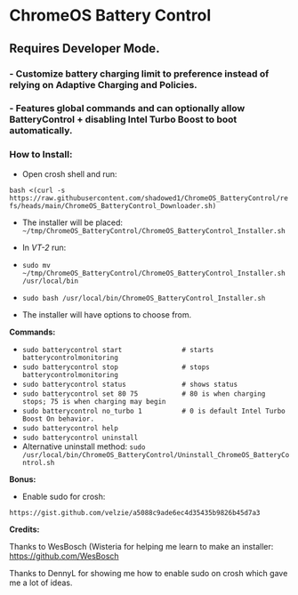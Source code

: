 # **ChromeOS Battery Control**
## Requires Developer Mode. 

### - Customize battery charging limit to preference instead of relying on Adaptive Charging and Policies.
### - Features global commands and can optionally allow BatteryControl + disabling Intel Turbo Boost to boot automatically.

### __How to Install:__

- Open crosh shell and run:

`bash <(curl -s https://raw.githubusercontent.com/shadowed1/ChromeOS_BatteryControl/refs/heads/main/ChromeOS_BatteryControl_Downloader.sh)`

- The installer will be placed: `~/tmp/ChromeOS_BatteryControl/ChromeOS_BatteryControl_Installer.sh`

- In *VT-2* run:
- 
  `sudo mv ~/tmp/ChromeOS_BatteryControl/ChromeOS_BatteryControl_Installer.sh /usr/local/bin`
- `sudo bash /usr/local/bin/ChromeOS_BatteryControl_Installer.sh`
  
- The installer will have options to choose from.

__Commands:__

- `sudo batterycontrol start               # starts batterycontrolmonitoring`
- `sudo batterycontrol stop                # stops batterycontrolmonitoring`
- `sudo batterycontrol status              # shows status`
- `sudo batterycontrol set 80 75           # 80 is when charging stops; 75 is when charging may begin`
- `sudo batterycontrol no_turbo 1          # 0 is default Intel Turbo Boost On behavior.`
- `sudo batterycontrol help`
- `sudo batterycontrol uninstall`
- Alternative uninstall method: `sudo /usr/local/bin/ChromeOS_BatteryControl/Uninstall_ChromeOS_BatteryControl.sh`


__Bonus:__

- Enable sudo for crosh:
  
`https://gist.github.com/velzie/a5088c9ade6ec4d35435b9826b45d7a3`

 __Credits:__

Thanks to WesBosch (Wisteria for helping me learn to make an installer:
https://github.com/WesBosch

Thanks to DennyL for showing me how to enable sudo on crosh which gave me a lot of ideas. 


